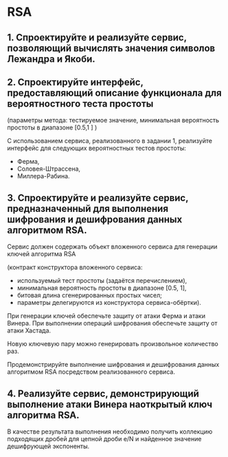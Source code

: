 # RSA
## 1. Спроектируйте и реализуйте сервис, позволяющий вычислять значения символов Лежандра и Якоби.

## 2. Спроектируйте интерфейс, предоставляющий описание функционала для вероятностного теста простоты 
(параметры метода: тестируемое значение, минимальная вероятность простоты в диапазоне [0.5,1 ] )

С использованием сервиса, реализованного в задании 1, реализуйте интерфейс для следующих вероятностных
тестов простоты: 
* Ферма, 
* Соловея-Штрассена, 
* Миллера-Рабина.

## 3. Спроектируйте и реализуйте сервис, предназначенный для выполнения шифрования и дешифрования данных алгоритмом RSA.
Сервис должен содержать объект вложенного сервиса для генерации ключей алгоритма RSA 

(контракт конструктора вложенного сервиса:
* используемый тест простоты (задаётся перечислением),
* минимальная вероятность простоты в диапазоне [0.5, 1],
* битовая длина сгенерированных простых чисел; 
* параметры делегируются из конструктора сервиса-обёртки). 

При генерации ключей обеспечьте защиту от атаки Ферма и атаки Винера. При выполнении операций шифрования обеспечьте защиту от атаки Хастада. 

Новую ключевую пару можно генерировать произвольное количество раз.

Продемонстрируйте выполнение шифрования и дешифрования данных алгоритмом RSA посредством реализованного сервиса.

## 4. Реализуйте сервис, демонстрирующий выполнение атаки Винера наоткрытый ключ алгоритма RSA. 
В качестве результата выполнения необходимо получить коллекцию подходящих дробей для цепной
дроби e/N и найденное значение дешифрующей экспоненты.
